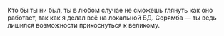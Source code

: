 Кто бы ты ни был, ты в любом случае не сможешь глянуть как оно работает, так как я делал всё на локальной БД. Сорямба — ты ведь лишился возможности прикоснуться к великому.
